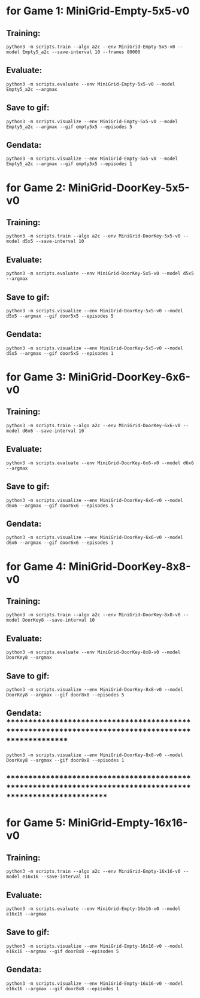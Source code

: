 # for Game 1: MiniGrid-Empty-5x5-v0
## Training:
    python3 -m scripts.train --algo a2c --env MiniGrid-Empty-5x5-v0 --model Empty5_a2c --save-interval 10 --frames 80000
## Evaluate:
    python3 -m scripts.evaluate --env MiniGrid-Empty-5x5-v0 --model Empty5_a2c --argmax
## Save to gif:
    python3 -m scripts.visualize --env MiniGrid-Empty-5x5-v0 --model Empty5_a2c --argmax --gif empty5x5 --episodes 5
## Gendata:
    python3 -m scripts.visualize --env MiniGrid-Empty-5x5-v0 --model Empty5_a2c --argmax --gif empty5x5 --episodes 1

# for Game 2: MiniGrid-DoorKey-5x5-v0
## Training:
    python3 -m scripts.train --algo a2c --env MiniGrid-DoorKey-5x5-v0 --model d5x5 --save-interval 10
## Evaluate:
    python3 -m scripts.evaluate --env MiniGrid-DoorKey-5x5-v0 --model d5x5 --argmax
## Save to gif:
    python3 -m scripts.visualize --env MiniGrid-DoorKey-5x5-v0 --model d5x5 --argmax --gif door5x5 --episodes 5
## Gendata:
    python3 -m scripts.visualize --env MiniGrid-DoorKey-5x5-v0 --model d5x5 --argmax --gif door5x5 --episodes 1

# for Game 3: MiniGrid-DoorKey-6x6-v0
## Training:
    python3 -m scripts.train --algo a2c --env MiniGrid-DoorKey-6x6-v0 --model d6x6 --save-interval 10
## Evaluate:
    python3 -m scripts.evaluate --env MiniGrid-DoorKey-6x6-v0 --model d6x6 --argmax
## Save to gif:
    python3 -m scripts.visualize --env MiniGrid-DoorKey-6x6-v0 --model d6x6 --argmax --gif door6x6 --episodes 5
## Gendata:
    python3 -m scripts.visualize --env MiniGrid-DoorKey-6x6-v0 --model d6x6 --argmax --gif door6x6 --episodes 1

# for Game 4: MiniGrid-DoorKey-8x8-v0
## Training:
    python3 -m scripts.train --algo a2c --env MiniGrid-DoorKey-8x8-v0 --model DoorKey8 --save-interval 10
## Evaluate:
    python3 -m scripts.evaluate --env MiniGrid-DoorKey-8x8-v0 --model DoorKey8 --argmax
## Save to gif:
    python3 -m scripts.visualize --env MiniGrid-DoorKey-8x8-v0 --model DoorKey8 --argmax --gif door8x8 --episodes 5
## Gendata: **************************************************************************************************
    python3 -m scripts.visualize --env MiniGrid-DoorKey-8x8-v0 --model DoorKey8 --argmax --gif door8x8 --episodes 1
## ***********************************************************************************************************

# for Game 5: MiniGrid-Empty-16x16-v0
## Training:
    python3 -m scripts.train --algo a2c --env MiniGrid-Empty-16x16-v0 --model e16x16 --save-interval 10
## Evaluate:
    python3 -m scripts.evaluate --env MiniGrid-Empty-16x16-v0 --model e16x16 --argmax
## Save to gif:
    python3 -m scripts.visualize --env MiniGrid-Empty-16x16-v0 --model e16x16 --argmax --gif door8x8 --episodes 5
## Gendata:
    python3 -m scripts.visualize --env MiniGrid-Empty-16x16-v0 --model e16x16 --argmax --gif door8x8 --episodes 1